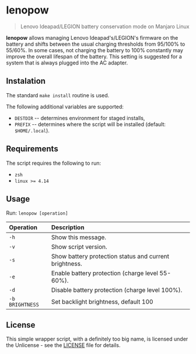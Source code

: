 # lenopow

>Lenovo Ideapad/LEGION battery conservation mode on Manjaro Linux

**lenopow** allows managing Lenovo Ideapad's/LEGION's firmware on the battery
and shifts between the usual charging thresholds from 95/100% to 55/60%.
In some cases, not charging the battery to 100% constantly may improve
the overall lifespan of the battery. This setting is suggested for a system
that is always plugged into the AC adapter.


## Instalation

The standard `make install` routine is used.

The following additional variables are supported:
- `DESTDIR` -- determines environment for staged installs,
- `PREFIX`  -- determines where the script will be installed (default: `$HOME/.local`).


## Requirements

The script requires the following to run:
- `zsh`
- `linux >= 4.14`


## Usage

Run: `lenopow [operation]`

| Operation                       | Description                                              |
| :------------------------------ | :------------------------------------------------------- |
| `-h`                            | Show this message.                                       |
| `-v`                            | Show script version.                                     |
| `-s`                            | Show battery protection status and current brightness.   |
| `-e`                            | Enable battery protection (charge level 55-60%).         |
| `-d`                            | Disable battery protection (charge level 100%).          |
| `-b` `BRIGHTNESS`               | Set backlight brightness, default 100                    |


## License

This simple wrapper script, with a definitely too big name, is licensed under the Unlicense - see the [LICENSE](LICENSE) file for details.
